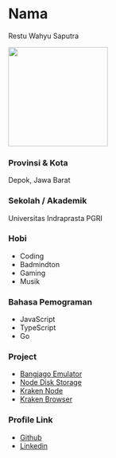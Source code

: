 # Nama

Restu Wahyu Saputra

<img src="https://avatars.githubusercontent.com/u/25425608" width="200" height="200" align="center"/>

### Provinsi & Kota

Depok, Jawa Barat

### Sekolah / Akademik

Universitas Indraprasta PGRI

### Hobi

- Coding
- Badmindton
- Gaming
- Musik

### Bahasa Pemograman

- JavaScript
- TypeScript
- Go

### Project

- [Bangjago Emulator](https://github.com/restuwahyu13/bangjago-android-emulator)
- [Node Disk Storage](https://github.com/restuwahyu13/node-disk-storage)
- [Kraken Node](https://github.com/restuwahyu13/kraken-node)
- [Kraken Browser](https://github.com/restuwahyu13/kraken-browser)

### Profile Link

- [Github](https://github.com/restuwahyu13)
- [Linkedin](https://www.linkedin.com/in/restuwahyu13)

